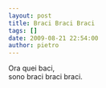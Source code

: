```yaml
---
layout: post
title: Braci Braci Braci
tags: []
date: 2009-08-21 22:54:00
author: pietro
---
```

Ora quei baci,<br/>sono braci braci braci.
